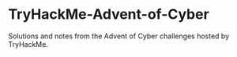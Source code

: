 # TryHackMe-Advent-of-Cyber
Solutions and notes from the Advent of Cyber challenges hosted by TryHackMe.
